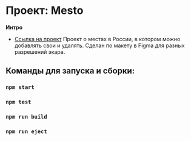 # Проект: Mesto

**Интро**

* [Ссылка на проект](https://n3ket.github.io/mesto-react/)
Проект о местах в России, в котором можно добавлять свои и удалять.
Сделан по макету в Figma для разных разрешений экара.

## Команды для запуска и сборки:

### `npm start`

### `npm test`

### `npm run build`

### `npm run eject`